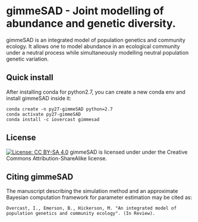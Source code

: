 # gimmeSAD - Joint modelling of abundance and genetic diversity. 

gimmeSAD is an integrated model of population genetics and community ecology. It allows one to model abundance in an ecological community under a neutral process while simultaneously modelling neutral population genetic variation.

## Quick install
After installing conda for python2.7, you can create a new conda env and install gimmeSAD inside it:
```
conda create -n py27-gimmeSAD python=2.7
conda activate py27-gimmeSAD
conda install -c iovercast gimmesad
```

## License
[![License: CC BY-SA 4.0](https://img.shields.io/badge/License-CC%20BY--SA%204.0-lightgrey.svg)](https://creativecommons.org/licenses/by-sa/4.0/)
gimmeSAD is licensed under under the Creative Commons Attribution-ShareAlike license.

## Citing gimmeSAD
The manuscript describing the simulation method and an approximate Bayesian computation framework for parameter estimation may be cited as:

`Overcast, I., Emerson, B., Hickerson, M. "An integrated model of population genetics and community ecology". (In Review).`

